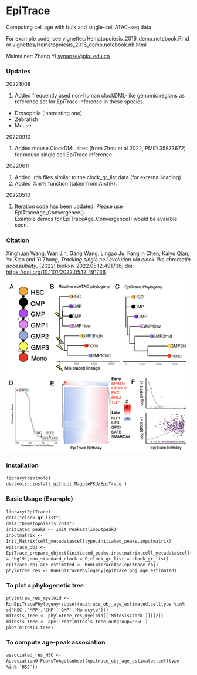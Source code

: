 # EpiTrace
 Computing cell age with bulk and single-cell ATAC-seq data   
 
 For example code, see vignettes/Hematopoiesis_2016_demo.notebook.Rmd or vignettes/Hematopoiesis_2016_demo.notebook.nb.html  

 Maintainer: Zhang Yi <synapse@pku.edu.cn>      
 
 


### Updates   
20221008     
1. Added frequently used non-human clockDML-like genomic regions as reference set for EpiTrace inference in these species.  
- Drosophila (interesting one)  
- Zebrafish  
- Mouse   

  
20220910   
1. Added mouse ClockDML sites (from Zhou et al 2022, PMID 35873672) for mouse single cell EpiTrace inference.  
  
20220611   
1. Added .rds files similar to the clock_gr_list data (for external loading).  
2. Added %ni% function (taken from ArchR).      

20220510   
1. Iteration code has been updated. Please use EpiTraceAge_Convergence().   
Example demos for EpiTraceAge_Convergence() would be avaiable soon.  


### Citation
Xinghuan Wang, Wan Jin, Gang Wang, Lingao Ju, Fangjin Chen, Kaiyu Qian, Yu Xiao and Yi Zhang, *Tracking single cell evolution via clock-like chromatin accessibility*, (2022) bioRxiv 2022.05.12.491736; doi: https://doi.org/10.1101/2022.05.12.491736          



![Screenshot](demo.png)
 
### Installation
```
library(devtools)   
devtools::install_github('MagpiePKU/EpiTrace')    
```

### Basic Usage (Example)  
```
library(EpiTrace)  
data("clock_gr_list")  
data("hematopoiesis.2018")   
initiated_peaks <- Init_Peakset(inputpeak)  
inputmatrix <- Init_Matrix(cell_metadata$celltype,initiated_peaks,inputmatrix)
epitrace_obj <- EpiTrace_prepare_object(initiated_peaks,inputmatrix,cell_metadata$celltype,ref_genome = 'hg19',non_standard_clock = F,clock_gr_list = clock_gr_list)  
epitrace_obj_age_estimated <- RunEpiTraceAge(epitrace_obj)  
phylotree_res <- RunEpiTracePhylogeny(epitrace_obj_age_estimated)  
```

### To plot a phylogenetic tree
```
phylotree_res_myeloid <- RunEpiTracePhylogeny(subset(epitrace_obj_age_estimated,celltype %in% c('HSC','MPP','CMP','GMP','Monocyte')))   
mitosis_tree <- phylotree_res_myeloid[['MitosisClock']][[2]]  
mitosis_tree <- ape::root(mitosis_tree,outgroup='HSC')  
plot(mitosis_tree)  
```

### To compute age-peak association  
```
associated_res_HSC <- AssociationOfPeaksToAge(subset(epitrace_obj_age_estimated,celltype %in% 'HSC'))   
```
 

 
 
 
